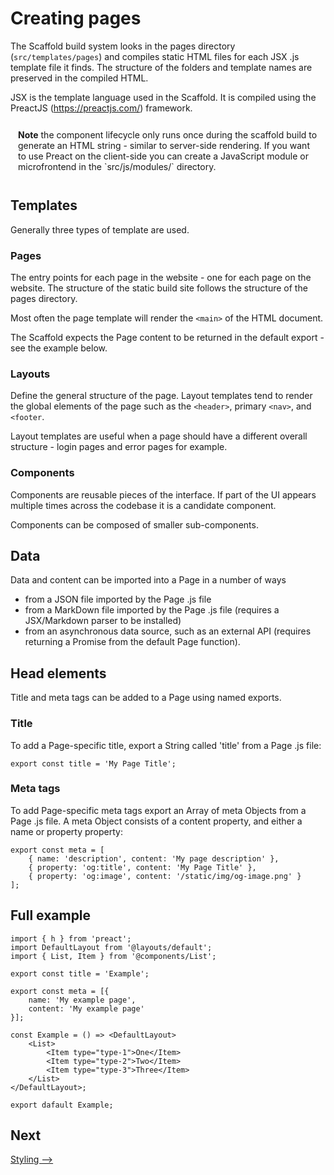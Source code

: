 # Creating pages

The Scaffold build system looks in the pages directory (`src/templates/pages`) and compiles static HTML files for each JSX .js template file it finds. The structure of the folders and template names are preserved in the compiled HTML.

JSX is the template language used in the Scaffold. It is compiled using the PreactJS (https://preactjs.com/) framework. 

<div style="padding: 12px; background-color: rgba(255,255,255, .1);color: #191919">
<b>Note</b> the component lifecycle only runs once during the scaffold build to generate an HTML string - similar to server-side rendering. If you want to use Preact on the client-side you can create a JavaScript module or microfrontend in the `src/js/modules/` directory.
</div>

<!-- 
To do:
- add microfrontend example in JS folder
-->

## Templates

Generally three types of template are used.
### Pages
The entry points for each page in the website - one for each page on the website. The structure of the static build site follows the structure of the pages directory.

Most often the page template will render the `<main>` of the HTML document.

The Scaffold expects the Page content to be returned in the default export - see the example below.

### Layouts
Define the general structure of the page. Layout templates tend to render the global elements of the page such as the `<header>`, primary `<nav>`, and `<footer`.

Layout templates are useful when a page should have a different overall structure - login pages and error pages for example. 

### Components
Components are reusable pieces of the interface. If part of the UI appears multiple times across the codebase it is a candidate component.

Components can be composed of smaller sub-components.

## Data

Data and content can be imported into a Page in a number of ways
- from a JSON file imported by the Page .js file
- from a MarkDown file imported by the Page .js file (requires a JSX/Markdown parser to be installed)
- from an asynchronous data source, such as an external API (requires returning a Promise from the default Page function).


## Head elements

Title and meta tags can be added to a Page using named exports.

### Title
To add a Page-specific title, export a String called 'title' from a Page .js file:

```
export const title = 'My Page Title';
```

### Meta tags
To add Page-specific meta tags export an Array of meta Objects from a Page .js file. A meta Object consists of a content property, and either a name or property property:

```
export const meta = [
    { name: 'description', content: 'My page description' },
    { property: 'og:title', content: 'My Page Title' },
    { property: 'og:image', content: '/static/img/og-image.png' }
];
```

## Full example
```
import { h } from 'preact';
import DefaultLayout from '@layouts/default';
import { List, Item } from '@components/List';

export const title = 'Example';

export const meta = [{
    name: 'My example page',
    content: 'My example page'
}];

const Example = () => <DefaultLayout>
    <List>
        <Item type="type-1">One</Item>
        <Item type="type-2">Two</Item>
        <Item type="type-3">Three</Item>
    </List>
</DefaultLayout>;

export dafault Example;

```


## Next
[Styling ⟶]('./css.md')